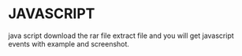 # JAVASCRIPT
java script 
download the rar file
extract file and you will get 
javascript events with example and screenshot.
